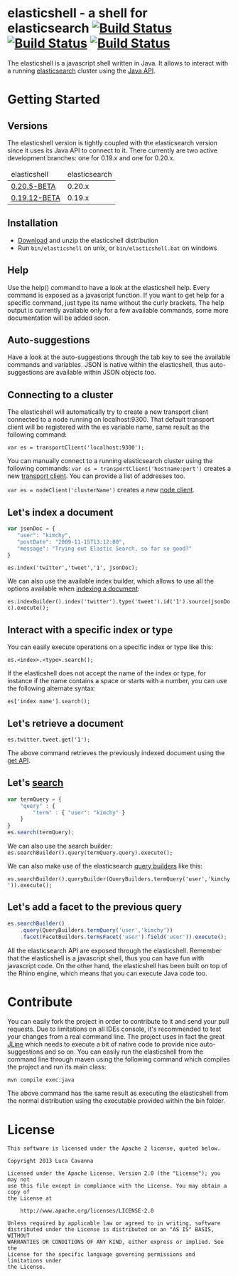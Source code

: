 elasticshell - a shell for elasticsearch [![Build Status](https://buildhive.cloudbees.com/job/javanna/job/elasticshell/badge/icon)](https://buildhive.cloudbees.com/job/javanna/job/elasticshell/) [![Build Status](https://travis-ci.org/javanna/elasticshell.png)](https://travis-ci.org/javanna/elasticshell) [![Build Status](https://drone.io/github.com/javanna/elasticshell/status.png)](https://drone.io/github.com/javanna/elasticshell/latest)
==============================

The elasticshell is a javascript shell written in Java.
It allows to interact with a running [elasticsearch](http://www.elasticsearch.org) cluster using the [Java API](http://www.elasticsearch.org/guide/reference/java-api/).

Getting Started
==============================

Versions
------------------------------

The elasticshell version is tightly coupled with the elasticsearch version since it uses its Java API to connect to it.
There currently are two active development branches: one for 0.19.x and one for 0.20.x.

<table>
	<thead>
		<tr>
			<td>elasticshell</td>
			<td>elasticsearch</td>
		</tr>
	</thead>
	<tbody>
		<tr>
            <td><a href="http://bit.ly/13593TO">0.20.5-BETA</a></td>
            <td>0.20.x</td>
        </tr>
		<tr>
            <td><a href="http://bit.ly/13f6BJZ">0.19.12-BETA</a></td>
        	<td>0.19.x</td>
        </tr>
	</tbody>
</table>

Installation
------------------------------

* [Download](http://bit.ly/13593TO) and unzip the elasticshell distribution
* Run `bin/elasticshell` on unix, or `bin/elasticshell.bat` on windows

Help
------------------------------

Use the help() command to have a look at the elasticshell help.
Every command is exposed as a javascript function. If you want to get help for a specific command, just type its name without the curly brackets. The help output is currently available only for a few available commands, some more documentation will be added soon.

Auto-suggestions
------------------------------

Have a look at the auto-suggestions through the tab key to see the available commands and variables. JSON is native within the elasticshell, thus auto-suggestions are available within JSON objects too.

Connecting to a cluster
------------------------------

The elasticshell will automatically try to create a new transport client connected to a node running on localhost:9300. That default transport client will be registered with the es variable name, same result as the following command:

`var es = transportClient('localhost:9300');`


You can manually connect to a running elasticsearch cluster using the following commands:
`var es = transportClient('hostname:port')` creates a new [transport client](http://www.elasticsearch.org/guide/reference/java-api/client.html). You can provide a list of addresses too.

`var es = nodeClient('clusterName')` creates a new [node client](http://www.elasticsearch.org/guide/reference/java-api/client.html).

Let's index a document
------------------------------

```javascript
var jsonDoc = {
   "user": "kimchy",
   "postDate": "2009-11-15T13:12:00",
   "message": "Trying out Elastic Search, so far so good?"
}
```

`es.index('twitter','tweet','1', jsonDoc);`

We can also use the available index builder, which allows to use all the options available when [indexing a document](http://www.elasticsearch.org/guide/reference/api/index_.html):

`es.indexBuilder().index('twitter').type('tweet').id('1').source(jsonDoc).execute();`

Interact with a specific index or type
------------------------------

You can easily execute operations on a specific index or type like this:

`es.<index>.<type>.search();`

If the elasticshell does not accept the name of the index or type, for instance if the name contains a space or starts with a number, you can use the following alternate syntax:

`es['index name'].search();`


Let's retrieve a document
------------------------------

`es.twitter.tweet.get('1');`

The above command retrieves the previously indexed document using the [get API](http://www.elasticsearch.org/guide/reference/api/get.html).

Let's [search](http://www.elasticsearch.org/guide/reference/api/search/)
------------------------------

```javascript
var termQuery = {
    "query" : {
        "term" : { "user": "kimchy" }
    }
}
es.search(termQuery);
```

We can also use the search builder:
`es.searchBuilder().query(termQuery.query).execute();`

We can also make use of the elasticsearch [query builders](http://www.elasticsearch.org/guide/reference/java-api/query-dsl-queries.html) like this:

`es.searchBuilder().queryBuilder(QueryBuilders.termQuery('user','kimchy')).execute();`

Let's add a facet to the previous query
------------------------------

```javascript
es.searchBuilder()
    .query(QueryBuilders.termQuery('user','kimchy'))
    .facet(FacetBuilders.termsFacet('user').field('user')).execute();
```

All the elasticsearch API are exposed through the elasticshell.
Remember that the elasticshell is a javascript shell, thus you can have fun with javascript code.
On the other hand, the elasticshell has been built on top of the Rhino engine, which means that you can execute Java code too.

Contribute
=======

You can easily fork the project in order to contribute to it and send your pull requests.
Due to limitations on all IDEs console, it's recommended to test your changes from a real command line. The project uses in fact the great [JLine](https://github.com/jline/jline2) which needs to execute a bit of native code to provide nice auto-suggestions and so on.
You can easily run the elasticshell from the command line through maven using the following command which compiles the project and run its main class:

```mvn compile exec:java```

The above command has the same result as executing the elasticshell from the normal distribution using the executable provided within the bin folder.

License
=======

```
This software is licensed under the Apache 2 license, quoted below.

Copyright 2013 Luca Cavanna

Licensed under the Apache License, Version 2.0 (the "License"); you may not
use this file except in compliance with the License. You may obtain a copy of
the License at

    http://www.apache.org/licenses/LICENSE-2.0

Unless required by applicable law or agreed to in writing, software
distributed under the License is distributed on an "AS IS" BASIS, WITHOUT
WARRANTIES OR CONDITIONS OF ANY KIND, either express or implied. See the
License for the specific language governing permissions and limitations under
the License.
```
